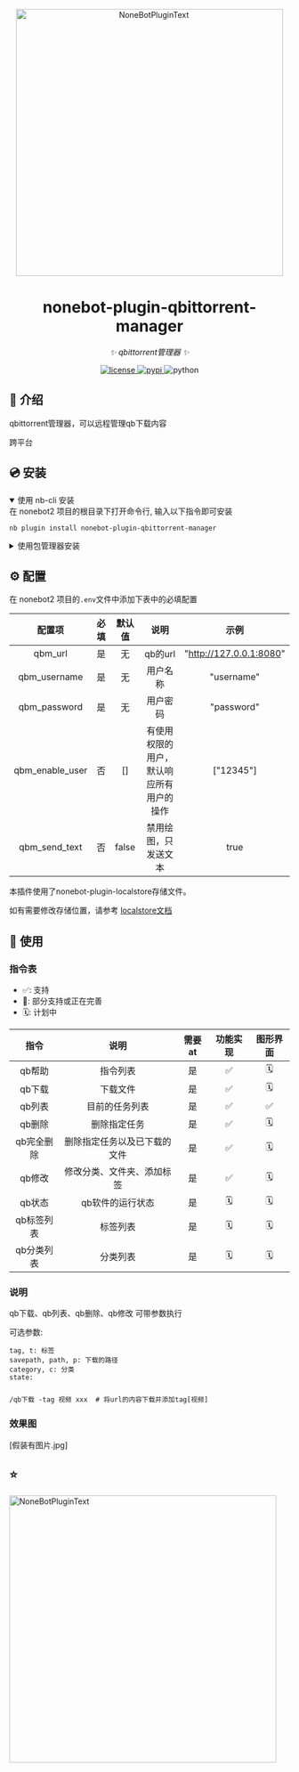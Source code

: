 <div align="center">
  <p><img src="/image/README/title.png" width="480" alt="NoneBotPluginText"></p>
</div>

<div align="center">

# nonebot-plugin-qbittorrent-manager

_✨ qbittorrent管理器 ✨_


<a href="./LICENSE">
    <img src="https://img.shields.io/github/license/SuperGuGuGu/nonebot_plugin_qbittorrent_manager.svg" alt="license">
</a>
<a href="https://pypi.python.org/pypi/nonebot-plugin-qbittorrent-manager">
    <img src="https://img.shields.io/pypi/v/nonebot-plugin-qbittorrent-manager.svg" alt="pypi">
</a>
<img src="https://img.shields.io/badge/python-3.10+-blue.svg" alt="python">

</div>

## 📖 介绍

qbittorrent管理器，可以远程管理qb下载内容

跨平台

## 💿 安装

<details open>
<summary>使用 nb-cli 安装</summary>
在 nonebot2 项目的根目录下打开命令行, 输入以下指令即可安装

    nb plugin install nonebot-plugin-qbittorrent-manager

</details>

<details>
<summary>使用包管理器安装</summary>
在 nonebot2 项目的插件目录下, 打开命令行, 根据你使用的包管理器, 输入相应的安装命令

<details>
<summary>pip</summary>

    pip install nonebot-plugin-qbittorrent-manager

</details>
<details>
<summary>pdm</summary>

    pdm add nonebot-plugin-qbittorrent-manager

</details>
<details>
<summary>poetry</summary>

    poetry add nonebot-plugin-qbittorrent-manager

</details>
<details>
<summary>conda</summary>

    conda install nonebot-plugin-qbittorrent-manager

</details>

打开 nonebot2 项目根目录下的 `pyproject.toml` 文件, 在 `[tool.nonebot]` 部分追加写入

    plugins = ["nonebot_plugin_qbittorrent_manager"]

</details>

## ⚙️ 配置

在 nonebot2 项目的`.env`文件中添加下表中的必填配置

|       配置项       | 必填 |  默认值  |          说明          |           示例            |
|:---------------:|:--:|:-----:|:--------------------:|:-----------------------:|
|     qbm_url     | 是  |   无   |        qb的url        | "http://127.0.0.1:8080" |
|  qbm_username   | 是  |   无   |         用户名称         |       "username"        |
|  qbm_password   | 是  |   无   |         用户密码         |       "password"        |
| qbm_enable_user | 否  |  []   | 有使用权限的用户，默认响应所有用户的操作 |        ["12345"]        |
|  qbm_send_text  | 否  | false |      禁用绘图，只发送文本      |          true           |

本插件使用了nonebot-plugin-localstore存储文件。

如有需要修改存储位置，请参考 [localstore文档](https://github.com/nonebot/plugin-localstore)

## 🎉 使用

### 指令表

- ✅: 支持
- 🚧: 部分支持或正在完善
- 🗓️️: 计划中

|   指令   |       说明       | 需要at | 功能实现 | 图形界面 |
|:------:|:--------------:|:----:|:----:|:----:|
|  qb帮助  |      指令列表      |  是   |  ✅   | 🗓️  |
|  qb下载  |      下载文件      |  是   |  ✅️  | 🗓️  |
|  qb列表  |    目前的任务列表     |  是   |  ✅️  |  ✅️  |
|  qb删除  |     删除指定任务     |  是   |  ✅️  | 🗓️  |
| qb完全删除 | 删除指定任务以及已下载的文件 |  是   |  ✅️  | 🗓️  |
|  qb修改  | 修改分类、文件夹、添加标签  |  是   |  ✅️  | 🗓️  |
|  qb状态  |   qb软件的运行状态    |  是   | 🗓️  | 🗓️  |
| qb标签列表 |      标签列表      |  是   | 🗓️  | 🗓️  |
| qb分类列表 |      分类列表      |  是   | 🗓️  | 🗓️  |

### 说明

qb下载、qb列表、qb删除、qb修改 可带参数执行

可选参数:

    tag, t: 标签
    savepath, path, p: 下载的路径
    category, c: 分类
    state:

###

    /qb下载 -tag 视频 xxx  # 将url的内容下载并添加tag[视频]

### 效果图

[假装有图片.jpg]

## ⭐

<p><img src="https://api.star-history.com/svg?repos=SuperGuGuGu/nonebot_plugin_qbittorrent_manager&type=Date" width="480" alt="NoneBotPluginText"></p>

